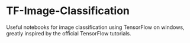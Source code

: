 # TF-Image-Classification
Useful notebooks for image classification using TensorFlow on windows, greatly inspired by the official TensorFlow tutorials.
